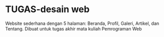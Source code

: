 # TUGAS-desain web
Website sederhana dengan 5 halaman: Beranda, Profil, Galeri, Artikel, dan Tentang. Dibuat untuk tugas akhir mata kuliah Pemrograman Web
